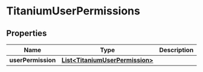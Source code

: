 

# TitaniumUserPermissions


## Properties

| Name | Type | Description | Notes |
|------------ | ------------- | ------------- | -------------|
|**userPermission** | [**List&lt;TitaniumUserPermission&gt;**](TitaniumUserPermission.md) |  |  [optional] |



